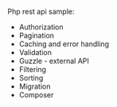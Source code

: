 Php rest api sample:

- Authorization
- Pagination
- Caching and error handling
- Validation
- Guzzle -  external API
- Filtering
- Sorting
- Migration
- Composer
